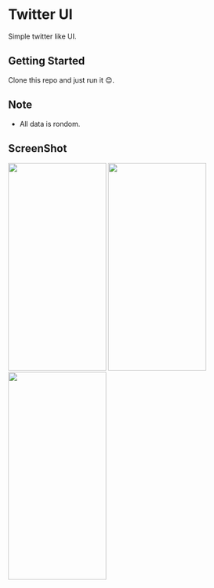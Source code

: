 # Twitter UI

Simple twitter like UI.

## Getting Started

Clone this repo and just run it 😊.

## Note

- All data is rondom.

## ScreenShot

<img src="https://user-images.githubusercontent.com/72759521/236483671-d311d919-34ff-4261-96ed-d8becb31351e.jpg" width="200" height="422"> <img src="(https://user-images.githubusercontent.com/72759521/236483721-c73798dd-0cb9-46f6-a20b-bd7205d13b21.jpg" width="200" height="422"> <img src="https://user-images.githubusercontent.com/72759521/236483729-6bd14357-e030-49cf-b196-849926be0993.jpg" width="200" height="422">
